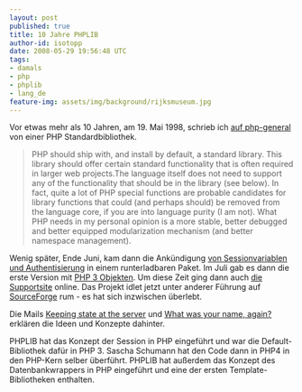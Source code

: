 ```yaml
---
layout: post
published: true
title: 10 Jahre PHPLIB
author-id: isotopp
date: 2008-05-29 19:56:48 UTC
tags:
- damals
- php
- phplib
- lang_de
feature-img: assets/img/background/rijksmuseum.jpg
---
```

Vor etwas mehr als 10 Jahren, am 19. Mai 1998, schrieb ich
[auf php-general](http://marc.info/?l=php-general&m=90222497032618&w=2) von einer PHP Standardbibliothek. 

> PHP should ship with, and install by default, a standard library. This
> library should offer certain standard functionality that is often required
> in larger web projects.The language itself does not need to support any of
> the functionality that should be in the library (see below). In fact,
> quite a lot of PHP special functions are probable candidates for library
> functions that could (and perhaps should) be removed from the language
> core, if you are into language purity (I am not). What PHP needs in my
> personal opinion is a more stable, better debugged and better equipped
> modularization mechanism (and better namespace management).

Wenig später, Ende Juni, kam dann die Ankündigung 
[von Sessionvariablen und Authentisierung](http://marc.info/?l=php-general&m=90222503034131&w=2) 
in einem runterladbaren Paket. Im Juli gab es dann die erste Version mit 
[PHP 3 Objekten](http://marc.info/?l=php-general&m=90222513232492&w=2). Um diese Zeit ging dann auch 
[die Supportsite](http://marc.info/?l=php-general&m=90222513233868&w=2) online. 
Das Projekt idlet jetzt unter anderer Führung auf 
[SourceForge](http://phplib.sourceforge.net) rum - es hat sich inzwischen überlebt.

Die Mails 
[Keeping state at the server](http://marc.info/?l=phplib&m=94064176914442&w=2) und 
[What was your name, again?](http://marc.info/?l=phplib&m=94064176914442&w=2) erklären die Ideen
und Konzepte dahinter.

PHPLIB hat das Konzept der Session in PHP eingeführt und war die
Default-Bibliothek dafür in PHP 3. Sascha Schumann hat den Code dann in PHP4
in den PHP-Kern selber überführt. PHPLIB hat außerdem das Konzept des
Datenbankwrappers in PHP eingeführt und eine der ersten
Template-Bibliotheken enthalten.
